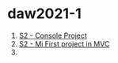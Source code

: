 # daw2021-1

1. [S2 - Console Project](https://github.com/luischang/S2_MiPrimerProyecto_10042021)
2. [S2 - Mi First project in MVC](https://github.com/luischang/S2_FirstMVC_10042021)
3. 


